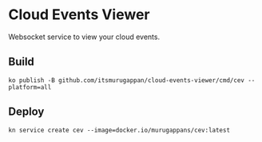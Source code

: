 # Cloud Events Viewer

Websocket service to view your cloud events.

## Build

```
ko publish -B github.com/itsmurugappan/cloud-events-viewer/cmd/cev --platform=all
```

## Deploy

```
kn service create cev --image=docker.io/murugappans/cev:latest
```